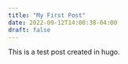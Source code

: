```yaml
---
title: "My First Post"
date: 2022-09-12T14:08:38-04:00
draft: false
---
```


This is a test post created in hugo.
